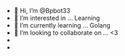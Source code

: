- 👋 Hi, I’m @Bpbot33
- 👀 I’m interested in ... Learning
- 🌱 I’m currently learning ... Golang
- 💞️ I’m looking to collaborate on ... <3
-
-
<!---
Bpbot33/Bpbot33 is a ✨ special ✨ repository because its `README.md` (this file) appears on your GitHub profile.
You can click the Preview link to take a look at your changes.
--->
